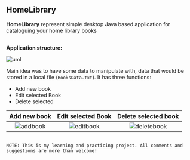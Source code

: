 ## HomeLibrary
**HomeLibrary** represent simple desktop Java based application for cataloguing your home library books
##
**Application structure:**

![uml](https://user-images.githubusercontent.com/4437339/27799853-1c0b5adc-6017-11e7-8155-0f590abe5c97.png)

Main idea was to have some data to manipulate with, data that would be stored in a local file (`BooksData.txt`).
It has three functions:
- Add new book
- Edit selected Book
- Delete selected

Add new book            |  Edit selected Book         | Delete selected book
:-------------------------:|:-------------------------:|:-------------------------:
![addbook](https://user-images.githubusercontent.com/4437339/27797000-47d1470e-600c-11e7-8c09-a6954c0ffaa9.PNG)  |  ![editbook](https://user-images.githubusercontent.com/4437339/27797017-5986472e-600c-11e7-8030-472e56c8cae9.PNG)  |  ![deletebook](https://user-images.githubusercontent.com/4437339/27797070-90296356-600c-11e7-9119-b4cf7336b877.PNG)
##
`NOTE: This is my learning and practicing project. All comments and suggestions are more than welcome!`


